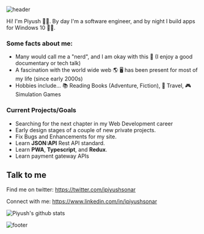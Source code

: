 ![header](https://capsule-render.vercel.app/api?type=rect&color=gradient&height=230&section=header&text=Greetings%20👋&fontSize=80)

Hi! I'm Piyush 🙋‍♂️. By day I'm a software engineer, and by night I build apps for Windows 10 🙌🏽.

### Some facts about me:

- Many would call me a "nerd", and I am okay with this 🧠 (I enjoy a good documentary or tech talk)
- A fascination with the world wide web 🌎 🖥 has been present for most of my life (since early 2000s)
- Hobbies include... 📚 Reading Books (Adventure, Fiction), 🛫 Travel, 🎮 Simulation Games 

### Current Projects/Goals
- Searching for the next chapter in my Web Development career
- Early design stages of a couple of new private projects.
- Fix Bugs and Enhancements for my site.
- Learn **JSON:API** Rest API standard.
- Learn **PWA**, **Typescript**, and **Redux**.
- Learn payment gateway APIs

## Talk to me
Find me on twitter: https://twitter.com/ipiyushsonar

Connect with me: https://www.linkedin.com/in/ipiyushsonar

![Piyush's github stats](https://github-readme-stats.vercel.app/api?username=ipiyushsonar&show_icons=true&hide=["stars"])

![footer](https://capsule-render.vercel.app/api?type=rect&color=gradient&height=150&section=footer)

<!--
## Greetings 👋
- 🔭 I’m currently working on ...
- 🌱 I’m currently learning ...
- 👯 I’m looking to collaborate on ...
- 🤔 I’m looking for help with ...
- 💬 Ask me about ...
- 📫 How to reach me: ...
- 😄 Pronouns: ...
- ⚡ Fun fact: ...

-->
